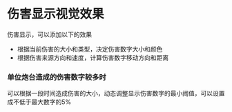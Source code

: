 # 伤害显示视觉效果
伤害显示，可以添加以下的效果  
- 根据当前伤害的大小和类型，决定伤害数字大小和颜色  
- 根据伤害来源方向和速度，计算伤害数字移动方向和距离

### 单位炮台造成的伤害数字较多时
可以根据一段时间造成伤害的大小，动态调整显示伤害数字的最小阈值，可以设置成不低于最大数字的5%